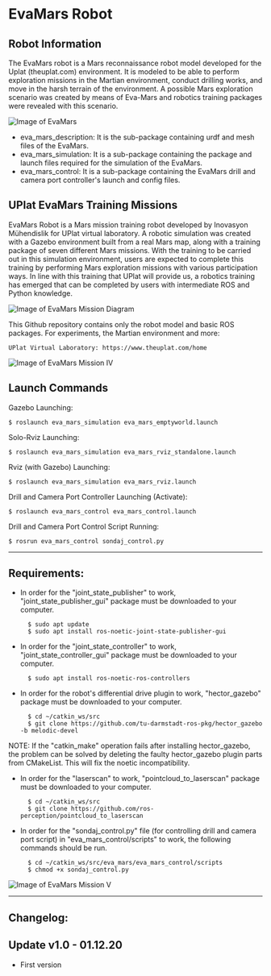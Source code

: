# EvaMars Robot 

Robot Information
-----------------
The EvaMars robot is a Mars reconnaissance robot model developed for the Uplat (theuplat.com) environment. It is modeled to be able to perform exploration missions in the Martian environment, conduct drilling works, and move in the harsh terrain of the environment. A possible Mars exploration scenario was created by means of Eva-Mars and robotics training packages were revealed with this scenario.

![Image of EvaMars](https://github.com/inomuh/eva_mars/blob/main/eva_mars.png)

- eva_mars_description: It is the sub-package containing urdf and mesh files of the EvaMars.
- eva_mars_simulation: It is a sub-package containing the package and launch files required for the simulation of the EvaMars.
- eva_mars_control: It is a sub-package containing the EvaMars drill and camera port controller's launch and config files.

UPlat EvaMars Training Missions
-------------------------------
EvaMars Robot is a Mars mission training robot developed by Inovasyon Mühendislik for UPlat virtual laboratory. A robotic simulation was created with a Gazebo environment built from a real Mars map, along with a training package of seven different Mars missions. With the training to be carried out in this simulation environment, users are expected to complete this training by performing Mars exploration missions with various participation ways. In line with this training that UPlat will provide us, a robotics training has emerged that can be completed by users with intermediate ROS and Python knowledge. 

![Image of EvaMars Mission Diagram](https://github.com/inomuh/eva_mars/blob/noetic-devel/eva_mars_missions.png)

This Github repository contains only the robot model and basic ROS packages. For experiments, the Martian environment and more:

    UPlat Virtual Laboratory: https://www.theuplat.com/home

![Image of EvaMars Mission IV](https://github.com/inomuh/eva_mars/blob/noetic-devel/evamars_uplat_mars_rockylake_1.png)


Launch Commands
---------------

Gazebo Launching:

    $ roslaunch eva_mars_simulation eva_mars_emptyworld.launch

Solo-Rviz Launching:

    $ roslaunch eva_mars_simulation eva_mars_rviz_standalone.launch
    
Rviz (with Gazebo) Launching:

    $ roslaunch eva_mars_simulation eva_mars_rviz.launch
    
Drill and Camera Port Controller Launching (Activate):

    $ roslaunch eva_mars_control eva_mars_control.launch

Drill and Camera Port Control Script Running:
    
    $ rosrun eva_mars_control sondaj_control.py
   
------------------------------------------------------------------------------
Requirements:
-------------
- In order for the "joint_state_publisher" to work, "joint_state_publisher_gui" package must be downloaded to your computer.

        $ sudo apt update
        $ sudo apt install ros-noetic-joint-state-publisher-gui
        
- In order for the "joint_state_controller" to work, "joint_state_controller_gui" package must be downloaded to your computer.

        $ sudo apt install ros-noetic-ros-controllers
 
- In order for the robot's differential drive plugin to work, "hector_gazebo" package must be downloaded to your computer.
        
        $ cd ~/catkin_ws/src
        $ git clone https://github.com/tu-darmstadt-ros-pkg/hector_gazebo -b melodic-devel

NOTE: If the "catkin_make" operation fails after installing hector_gazebo, the problem can be solved by deleting the faulty hector_gazebo plugin parts from CMakeList. This will fix the noetic incompatibility.

- In order for the "laserscan" to work, "pointcloud_to_laserscan" package must be downloaded to your computer.

        $ cd ~/catkin_ws/src
        $ git clone https://github.com/ros-perception/pointcloud_to_laserscan
        
- In order for the "sondaj_control.py" file (for controlling drill and camera port script) in "eva_mars_control/scripts" to work, the following commands should be run.

        $ cd ~/catkin_ws/src/eva_mars/eva_mars_control/scripts
        $ chmod +x sondaj_control.py

![Image of EvaMars Mission V](https://github.com/inomuh/eva_mars/blob/noetic-devel/mission5_3_1.png)

-------------------------------------------------------------------------------
Changelog:
----------
Update v1.0 - 01.12.20
----------------------
- First version
